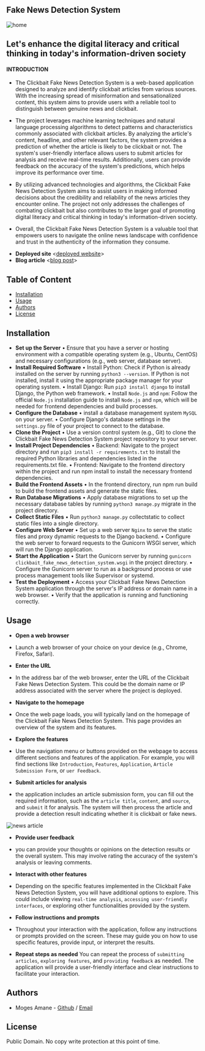 ## Fake News Detection System
 ![home](https://imgur.com/03BRS1u.png)
 


## Let's enhance the digital literacy and critical thinking in today's information-driven society

#### INTRODUCTION


* The Clickbait Fake News Detection System is a web-based application designed to analyze and identify clickbait articles from various sources. With the increasing spread of misinformation and sensationalized content, this system aims to provide users with a reliable tool to distinguish between genuine news and clickbait.

* The project leverages machine learning techniques and natural language processing algorithms to detect patterns and characteristics commonly associated with clickbait articles. By analyzing the article's content, headline, and other relevant factors, the system provides a prediction of whether the article is likely to be clickbait or not.
The system's user-friendly interface allows users to submit articles for analysis and receive real-time results. Additionally, users can provide feedback on the accuracy of the system's predictions, which helps improve its performance over time.

* By utilizing advanced technologies and algorithms, the Clickbait Fake News Detection System aims to assist users in making informed decisions about the credibility and reliability of the news articles they encounter online. The project not only addresses the challenges of combating clickbait but also contributes to the larger goal of promoting digital literacy and critical thinking in today's 
information-driven society.  

* Overall, the Clickbait Fake News Detection System is a valuable tool that empowers users to navigate the online news landscape with confidence and trust in the authenticity of the information they consume.

- **Deployed site** <[deployed website](https://stoicism-sympathei.github.io/Fake-News-Detection-System/)>
- **Blog article** <[blog post](https://medium.com/@mogesanonymous/fake-news-detection-system-79b858ec4f4e)> 

## Table of Content
* [Installation](#installation)
* [Usage](#usage)
* [Authors](#authors)
* [License](#license)

## Installation
-	**Set up the Server**
•	Ensure that you have a server or hosting environment with a compatible operating system (e.g., Ubuntu, CentOS) and necessary configurations (e.g., web server, database server).
- **Install Required Software**
•	Install Python: Check if Python is already installed on the server by running `python3 --version`. If Python is not installed, install it using the appropriate package manager for your operating system.
•	Install Django: Run `pip3 install django` to install Django, the Python web framework.
•	Install `Node.js` and `npm`: Follow the official `Node.js` installation guide to install `Node.js` and `npm`, which will be needed for frontend dependencies and build processes.
- **Configure the Database**
•	install a database management system `MySQL` on your server.
•	Configure Django's database settings in the `settings.py` file of your project to connect to the database.
-	**Clone the Project**
•	Use a version control system (e.g., Git) to clone the Clickbait Fake News Detection System project repository to your server.
-	**Install Project Dependencies**
•	Backend: Navigate to the project directory and run `pip3 install -r requirements.txt` to install the required Python libraries and dependencies listed in the requirements.txt file.
•	Frontend: Navigate to the frontend directory within the project and run npm install to install the necessary frontend dependencies.
-	**Build the Frontend Assets**
•	In the frontend directory, run npm run build to build the frontend assets and generate the static files.
- **Run Database Migrations**
•	Apply database migrations to set up the necessary database tables by running `python3 manage.py` migrate in the project directory.
- **Collect Static Files**
•	Run `python3 manage.py` collectstatic to collect static files into a single directory.
- **Configure Web Server**
•	Set up a web server `Nginx` to serve the static files and proxy dynamic requests to the Django backend.
•	Configure the web server to forward requests to the Gunicorn WSGI server, which will run the Django application.
- **Start the Application**
•	Start the Gunicorn server by running `gunicorn clickbait_fake_news_detection_system.wsgi` in the project directory.
•	Configure the Gunicorn server to run as a background process or use process management tools like Supervisor or systemd.
-	**Test the Deployment**
•	Access your Clickbait Fake News Detection System application through the server's IP address or domain name in a web browser.
•	Verify that the application is running and functioning correctly.

## Usage
- **Open a web browser** 
-  Launch a web browser of your choice on your device (e.g., Chrome, Firefox, Safari).

- **Enter the URL** 
- In the address bar of the web browser, enter the URL of the Clickbait Fake News Detection System. This could be the domain name or IP address associated with the server where the project is deployed.

- **Navigate to the homepage**
-  Once the web page loads, you will typically land on the homepage of the Clickbait Fake News Detection System. This page provides an overview of the system and its features.

- **Explore the features** 
-  Use the navigation menu or buttons provided on the webpage to access different sections and features of the application. For example, you will find sections like `Introduction`, `Features`, `Application`, `Article Submission Form`, or `uer Feedback`.

- **Submit articles for analysis** 
- the application includes an article submission form, you can fill out the required information, such as the `article title`, `content`, and `source`, and `submit` it for analysis. The system will then process the article and provide a detection result indicating whether it is clickbait or fake news.

![news article](https://imgur.com/rWj6bLO.png)

- **Provide user feedback** 
- you can provide your thoughts or opinions on the detection results or the overall system. This may involve rating the accuracy of the system's analysis or leaving comments.

- **Interact with other features** 
-  Depending on the specific features implemented in the Clickbait Fake News Detection System, you will have additional options to explore. This could include viewing `real-time analysis`, `accessing user-friendly interfaces`, or exploring other functionalities provided by the system.

- **Follow instructions and prompts** 
- Throughout your interaction with the application, follow any instructions or prompts provided on the screen. These may guide you on how to use specific features, provide input, or interpret the results.

- **Repeat steps as needed** You can repeat the process of `submitting articles`, `exploring features`, and `providing feedback` as needed. The application will provide a user-friendly interface and clear instructions to facilitate your interaction.

## Authors
* Moges Amane - [Github](https://github.com/stoicism-sympathei) / [Email](mogesanonymous@gmail.com)


## License
Public Domain. No copy write protection at this point of time.




